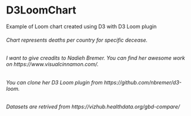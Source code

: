 # D3LoomChart
Example of Loom chart created using D3 with D3 Loom plugin 

<h6>Chart represents deaths per country for specific decease.</h6>
<h6>I want to give creadits to Nadieh Bremer. You can find her awesome work on https://www.visualcinnamon.com/.</h6>
<h6>You can clone her D3 Loom plugin from https://github.com/nbremer/d3-loom.</h6>
<h6>Datasets are retrived from https://vizhub.healthdata.org/gbd-compare/</h6>
